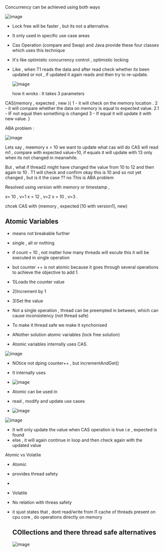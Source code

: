 Concurrency can be achieved using both ways

![image](https://github.com/user-attachments/assets/50343a2a-4bb4-42b9-8b93-712070c36990)

- Lock free will be faster , but its not a alternative.
- It only used in specific use case areas
- Cas Operation (compare and Swap) and Java provide these four classes which uses this technique
- It's like optimistic concurrency control , optimistic locking
- Like , when T1 reads the data and after read check whether its been updated or not , if updated it again reads and then try to re-update.

  ![image](https://github.com/user-attachments/assets/244434e1-778a-4cbd-95c0-c3cb99dffcf5)

  how it wroks : 
It takes 3 parameters

CAS(memory , expected , new ){
1 - it will check on the memory location .
2 - it will compare whether the data on memory is equal to expected value.
    2.1 - IF not equal then something is changed 
3 - If equal it will update it with new value.
}


ABA problem : 

![image](https://github.com/user-attachments/assets/16acee79-75c3-4a0a-8a35-62277de492e7)

Lets say , meemory x = 10 we want to update what cas will do 
CAS will read m1 , compare with expected value=10, if equals it will update with 13 only when its not changed in meanwhile.

But , what if thread2 might have changed the value from 10 to 12 and then again to 10 . T1 will check and confirm okay this is 10 and so not yet changed , but is it the case ?? no 
This is ABA problem

Resolved using version with memory or timestamp  ,

x= 10 , v=1 
x = 12 , v=2 
x = 10 , v=3 .

chcek CAS with (memory , expected [10 with version1], new)


<h2>Atomic Variables</h2>

- means not breakable further
- single , all or nothing

- if count = 10  , not matter how many threads will excute this it will be executed in single operation

- but counter ++ is not atomic because it goes through several operations to achieve the objective to add 1.
- 1)Loads the counter value
- 2)Increment by 1
- 3)Set the value

- Not a single operation , thread can be preempted in between, which can cause inconsistency (not thread safe)

- To make it thread safe we make it synchonised

- ANother solution atomic variables (lock free solution)

- Atomic variables internslly uses CAS.
  
![image](https://github.com/user-attachments/assets/65900498-159b-4eda-b917-6a00c5767d85)

- NOtice not dping counter++ , but incrementAndGet()
- It internally uses
- ![image](https://github.com/user-attachments/assets/5eea5c38-1d67-42dd-877c-035704e8d7ba)

- Atomic can be used in
- read , modify and update use cases

- ![image](https://github.com/user-attachments/assets/d7631c9b-076c-4033-8164-f51738b28455)


![image](https://github.com/user-attachments/assets/f90530a2-336b-4a33-aa33-97995850cac9)

- It will only update the value when CAS operation is true i.e , expected is found
- else , it will again continue in loop and then check again with the updated value


Atomic vs Volatile 

- Atomic
- provides thread safety
- 

- Volatile
- No relation with threas safety
- it sjust states that , dont read/write from l1 cache of threads present on cpu core , do operations directly on memory

  <h2>COllections and there thread safe alternatives</h2>

  ![image](https://github.com/user-attachments/assets/dd2e5de7-3975-4197-8823-ed99237accc3)




